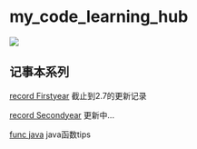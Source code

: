 # my_code_learning_hub

![](https://socialify.git.ci/Wu-Fisher/my_code_learning_hub/image?description=1&logo=https%3A%2F%2Favatars.githubusercontent.com%2Fu%2F73976255%3Fs%3D400%26u%3D7aceff4f4842fd213c9dc1372e2d4f24ff9fbd8c%26v%3D4&name=1&owner=1&pattern=Brick%20Wall&theme=Light)
## 记事本系列
    
[record Firstyear](./recordBook_1.md)
截止到2.7的更新记录

[record Secondyear](./recordBook_2.md)
更新中...
    
[func java](./func.md)
java函数tips
